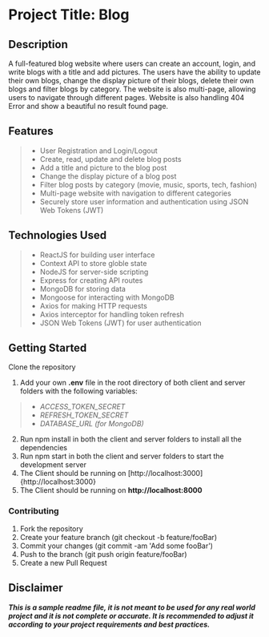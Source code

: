 # Project Title: Blog
## Description
A full-featured blog website where users can create an account, login, and write blogs with a title and add pictures. The users have the ability to update their own blogs, change the display picture of their blogs, delete their own blogs and  filter blogs by category. The website is also multi-page, allowing users to navigate through different pages. Website is also handling 404 Error and show a beautiful no result found page. 

## Features
> - User Registration and Login/Logout
> - Create, read, update and delete blog posts
> - Add a title and picture to the blog post
> - Change the display picture of a blog post
> - Filter blog posts by category (movie, music, sports, tech, fashion)
> - Multi-page website with navigation to different categories
> - Securely store user information and authentication using JSON Web Tokens (JWT)

## Technologies Used
> - ReactJS for building user interface
> - Context API to store globle state
> - NodeJS for server-side scripting
> - Express for creating API routes
> - MongoDB for storing data
> - Mongoose for interacting with MongoDB
> - Axios for making HTTP requests
> - Axios interceptor for handling token refresh
> - JSON Web Tokens (JWT) for user authentication

## Getting Started
Clone the repository
1. Add your own **.env** file in the root directory of both client and server folders with the following variables:
> - *ACCESS_TOKEN_SECRET*
> - *REFRESH_TOKEN_SECRET*
> - *DATABASE_URL (for MongoDB)*
2. Run npm install in both the client and server folders to install all the dependencies
3. Run npm start in both the client and server folders to start the development server
4. The Client should be running on [http://localhost:3000]{http://localhost:3000}
5. The Client should be running on **http://localhost:8000**

### Contributing
1. Fork the repository
2. Create your feature branch (git checkout -b feature/fooBar)
3. Commit your changes (git commit -am 'Add some fooBar')
4. Push to the branch (git push origin feature/fooBar)
5. Create a new Pull Request


## Disclaimer
***This is a sample readme file, it is not meant to be used for any real world project and it is not complete or accurate. It is recommended to adjust it according to your project requirements and best practices.***